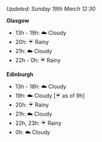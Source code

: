 *Updated: Sunday 19th March 12:30*

**Glasgow**

* 13h - 19h: :cloud: Cloudy
* 20h: :umbrella: Rainy
* 21h: :cloud: Cloudy
* 22h - 0h: :umbrella: Rainy

**Edinburgh**

* 13h - 18h: :cloud: Cloudy
* 19h: :cloud: Cloudy [:umbrella: as of 9h]
* 20h: :umbrella: Rainy
* 21h: :cloud: Cloudy
* 22h, 23h: :umbrella: Rainy
* 0h: :cloud: Cloudy
